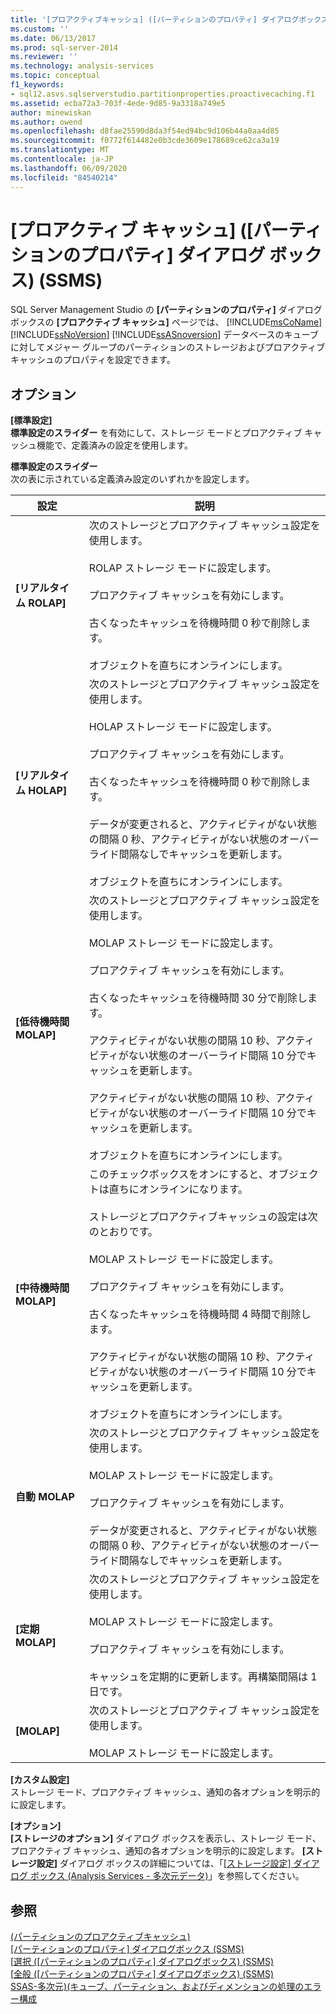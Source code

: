 ```yaml
---
title: '[プロアクティブキャッシュ] ([パーティションのプロパティ] ダイアログボックス) (SSMS) |Microsoft Docs'
ms.custom: ''
ms.date: 06/13/2017
ms.prod: sql-server-2014
ms.reviewer: ''
ms.technology: analysis-services
ms.topic: conceptual
f1_keywords:
- sql12.asvs.sqlserverstudio.partitionproperties.proactivecaching.f1
ms.assetid: ecba72a3-703f-4ede-9d85-9a3318a749e5
author: minewiskan
ms.author: owend
ms.openlocfilehash: d8fae25590d8da3f54ed94bc9d106b44a0aa4d85
ms.sourcegitcommit: f0772f614482e0b3cde3609e178689ce62ca3a19
ms.translationtype: MT
ms.contentlocale: ja-JP
ms.lasthandoff: 06/09/2020
ms.locfileid: "84540214"
---
```

# <a name="proactive-caching-partition-properties-dialog-box-ssms"></a>[プロアクティブ キャッシュ] ([パーティションのプロパティ] ダイアログ ボックス) (SSMS)
  SQL Server Management Studio の **[パーティションのプロパティ]** ダイアログ ボックスの **[プロアクティブ キャッシュ]** ページでは、 [!INCLUDE[msCoName](../includes/msconame-md.md)] [!INCLUDE[ssNoVersion](../includes/ssnoversion-md.md)] [!INCLUDE[ssASnoversion](../includes/ssasnoversion-md.md)] データベースのキューブに対してメジャー グループのパーティションのストレージおよびプロアクティブ キャッシュのプロパティを設定できます。  
  
## <a name="options"></a>オプション  
 **[標準設定]**  
 **標準設定のスライダー** を有効にして、ストレージ モードとプロアクティブ キャッシュ機能で、定義済みの設定を使用します。  
  
 **標準設定のスライダー**  
 次の表に示されている定義済み設定のいずれかを設定します。  
  
|設定|説明|  
|-------------|-----------------|  
|**[リアルタイム ROLAP]**|次のストレージとプロアクティブ キャッシュ設定を使用します。<br /><br /> ROLAP ストレージ モードに設定します。<br /><br /> プロアクティブ キャッシュを有効にします。<br /><br /> 古くなったキャッシュを待機時間 0 秒で削除します。<br /><br /> オブジェクトを直ちにオンラインにします。|  
|**[リアルタイム HOLAP]**|次のストレージとプロアクティブ キャッシュ設定を使用します。<br /><br /> HOLAP ストレージ モードに設定します。<br /><br /> プロアクティブ キャッシュを有効にします。<br /><br /> 古くなったキャッシュを待機時間 0 秒で削除します。<br /><br /> データが変更されると、アクティビティがない状態の間隔 0 秒、アクティビティがない状態のオーバーライド間隔なしでキャッシュを更新します。<br /><br /> オブジェクトを直ちにオンラインにします。|  
|**[低待機時間 MOLAP]**|次のストレージとプロアクティブ キャッシュ設定を使用します。<br /><br /> MOLAP ストレージ モードに設定します。<br /><br /> プロアクティブ キャッシュを有効にします。<br /><br /> 古くなったキャッシュを待機時間 30 分で削除します。<br /><br /> アクティビティがない状態の間隔 10 秒、アクティビティがない状態のオーバーライド間隔 10 分でキャッシュを更新します。<br /><br /> アクティビティがない状態の間隔 10 秒、アクティビティがない状態のオーバーライド間隔 10 分でキャッシュを更新します。<br /><br /> オブジェクトを直ちにオンラインにします。|  
|**[中待機時間 MOLAP]**|このチェックボックスをオンにすると、オブジェクトは直ちにオンラインになります。<br /><br /> ストレージとプロアクティブキャッシュの設定は次のとおりです。<br /><br /> MOLAP ストレージ モードに設定します。<br /><br /> プロアクティブ キャッシュを有効にします。<br /><br /> 古くなったキャッシュを待機時間 4 時間で削除します。<br /><br /> アクティビティがない状態の間隔 10 秒、アクティビティがない状態のオーバーライド間隔 10 分でキャッシュを更新します。<br /><br /> オブジェクトを直ちにオンラインにします。|  
|**自動 MOLAP**|次のストレージとプロアクティブ キャッシュ設定を使用します。<br /><br /> MOLAP ストレージ モードに設定します。<br /><br /> プロアクティブ キャッシュを有効にします。<br /><br /> データが変更されると、アクティビティがない状態の間隔 0 秒、アクティビティがない状態のオーバーライド間隔なしでキャッシュを更新します。|  
|**[定期 MOLAP]**|次のストレージとプロアクティブ キャッシュ設定を使用します。<br /><br /> MOLAP ストレージ モードに設定します。<br /><br /> プロアクティブ キャッシュを有効にします。<br /><br /> キャッシュを定期的に更新します。再構築間隔は 1 日です。|  
|**[MOLAP]**|次のストレージとプロアクティブ キャッシュ設定を使用します。<br /><br /> MOLAP ストレージ モードに設定します。|  
  
 **[カスタム設定]**  
 ストレージ モード、プロアクティブ キャッシュ、通知の各オプションを明示的に設定します。  
  
 **[オプション]**  
 **[ストレージのオプション]** ダイアログ ボックスを表示し、ストレージ モード、プロアクティブ キャッシュ、通知の各オプションを明示的に設定します。 **[ストレージ設定]** ダイアログ ボックスの詳細については、「[[ストレージ設定] ダイアログ ボックス &#40;Analysis Services - 多次元データ&#41;](storage-options-dialog-box-analysis-services-multidimensional-data.md)」を参照してください。  
  
## <a name="see-also"></a>参照  
 [&#40;パーティションのプロアクティブキャッシュ&#41;](multidimensional-models-olap-logical-cube-objects/partitions-proactive-caching.md)   
 [[パーティションのプロパティ] ダイアログボックス &#40;SSMS&#41;](partition-properties-dialog-box-ssms.md)   
 [[選択 &#40;[パーティションのプロパティ] ダイアログボックス&#41; &#40;SSMS&#41;](selection-partition-properties-dialog-box-ssms.md)   
 [[全般 &#40;[パーティションのプロパティ] ダイアログボックス&#41; &#40;SSMS&#41;](general-partition-properties-dialog-box-ssms.md)   
 [SSAS-多次元&#41;&#40;キューブ、パーティション、およびディメンションの処理のエラー構成](multidimensional-models/error-configuration-for-cube-partition-and-dimension-processing.md)  
  
  

